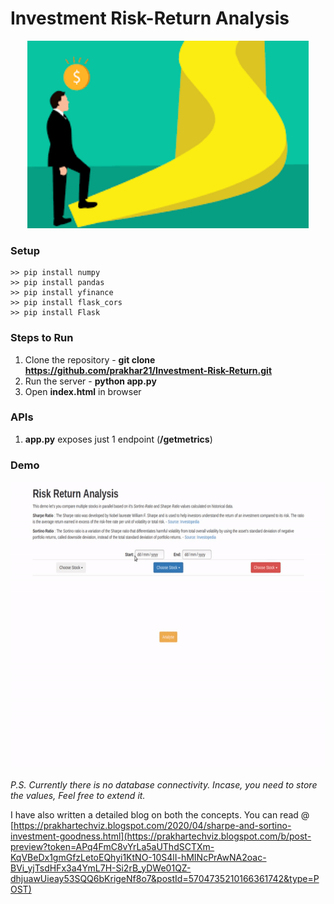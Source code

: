# Investment Risk-Return Analysis

<p align="center">
  <img src="https://github.com/prakhar21/Investment-Risk-Return/blob/master/investment.png" width="450" height="300" title="Investment Featured Image">
</p>

### Setup
```
>> pip install numpy
>> pip install pandas
>> pip install yfinance
>> pip install flask_cors
>> pip install Flask
```

### Steps to Run
1. Clone the repository - __git clone https://github.com/prakhar21/Investment-Risk-Return.git__
2. Run the server - __python app.py__
3. Open __index.html__ in browser

### APIs
1. __app.py__ exposes just 1 endpoint (__/getmetrics__)

### Demo
<p align="center">
  <img src="https://github.com/prakhar21/Investment-Risk-Return/blob/master/sharpe_sortino.gif" width="650" height="460" title="Investment Featured Image">
</p>

_P.S. Currently there is no database connectivity. Incase, you need to store the values, Feel free to extend it._

I have also written a detailed blog on both the concepts. You can read @ [https://prakhartechviz.blogspot.com/2020/04/sharpe-and-sortino-investment-goodness.html](https://prakhartechviz.blogspot.com/b/post-preview?token=APq4FmC8vYrLa5aUThdSCTXm-KqVBeDx1gmGfzLetoEQhyi1KtNO-10S4lI-hMINcPrAwNA2oac-BVi_yjTsdHFx3a4YmL7H-Si2rB_yDWe01QZ-dhjuawUieay53SQQ6bKrigeNf8o7&postId=5704735210166361742&type=POST)

